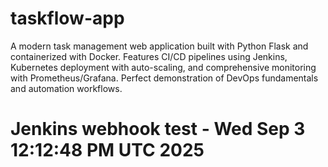 # taskflow-app
A modern task management web application built with Python Flask and containerized with Docker. Features CI/CD pipelines using Jenkins, Kubernetes deployment with auto-scaling, and comprehensive monitoring with Prometheus/Grafana. Perfect demonstration of DevOps fundamentals and automation workflows.
# Jenkins webhook test - Wed Sep  3 12:12:48 PM UTC 2025
